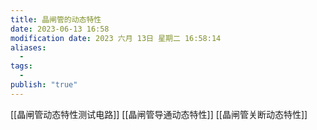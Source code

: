 ```yaml
---
title: 晶闸管的动态特性
date: 2023-06-13 16:58
modification date: 2023 六月 13日 星期二 16:58:14
aliases:
  - 
tags:
  - 
publish: "true"
---
```


[[晶闸管动态特性测试电路]]
[[晶闸管导通动态特性]]
[[晶闸管关断动态特性]]
